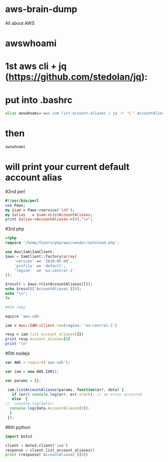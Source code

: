 # aws-brain-dump
All about AWS

# awswhoami
# 1st aws cli + jq (https://github.com/stedolan/jq):
# put into .bashrc
```bash
alias awswhoami='aws iam list-account-aliases | jq -r '\''.AccountAliases[0]'\'''
```
# then
```bash
awswhoami
```
# will print your current default account alias

#2nd perl
```perl
#!/usr/bin/perl
use Paws;
my $iam = Paws->service('IAM');
my $alias   = $iam->ListAccountAliases;
print $alias->AccountAliases->[0],"\n";
```
#3rd php
```php
<?php
require '/home/fusers/php/aws/vendor/autoload.php';

use Aws\Iam\IamClient;
$aws = IamClient::factory(array(
    'version' => '2010-05-08',
    'profile' => 'default',
    'region'  => 'eu-central-1'
));

$result = $aws->listAccountAliases([]);
echo $result['AccountAliases'][0];
echo "\n";
?>
```
```ruby
#4th ruby

equire 'aws-sdk'

iam = Aws::IAM::Client.new(region: 'eu-central-1')

resp = iam.list_account_aliases({})
print resp.account_aliases[0]
print "\n"
```
#5th nodejs
```javascript
var AWS = require('aws-sdk');

var iam = new AWS.IAM();

var params = {};

 iam.listAccountAliases(params, function(err, data) {
   if (err) console.log(err, err.stack); // an error occurred
   else  { 
//  console.log(data);
  console.log(data.AccountAliases[0]);
  }
 });
```
#6th python
```python
import boto3

client = boto3.client('iam')
response = client.list_account_aliases()
print (response['AccountAliases'][0])
```
